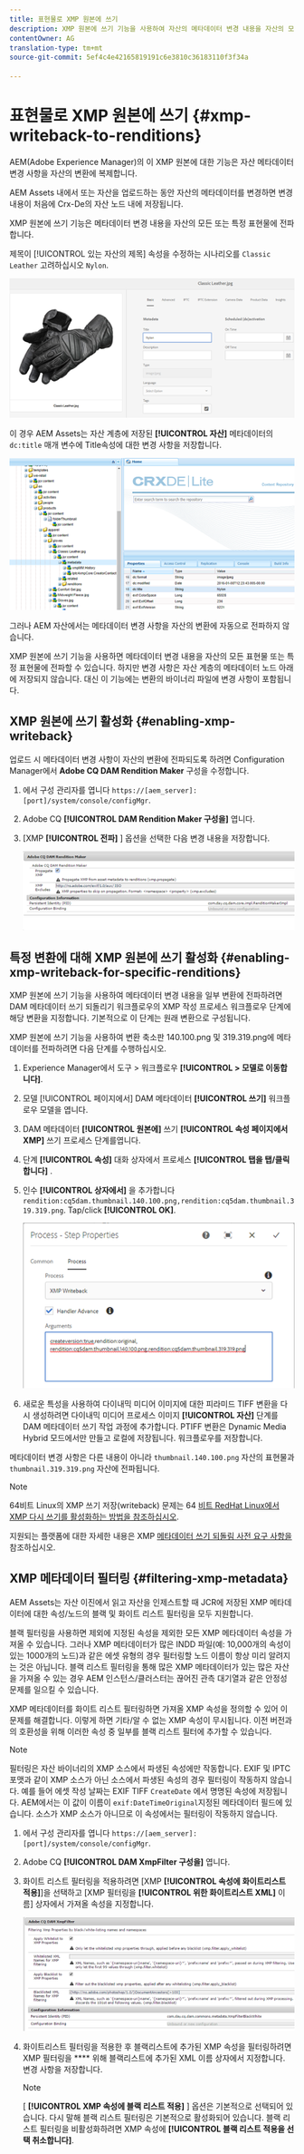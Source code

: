 ```yaml
---
title: 표현물로 XMP 원본에 쓰기
description: XMP 원본에 쓰기 기능을 사용하여 자산의 메타데이터 변경 내용을 자산의 모든 표현물 또는 특정 표현물에 전파하는 방법을 알아봅니다.
contentOwner: AG
translation-type: tm+mt
source-git-commit: 5ef4c4e42165819191c6e3810c36183110f3f34a

---
```



# 표현물로 XMP 원본에 쓰기 {#xmp-writeback-to-renditions}

AEM(Adobe Experience Manager)의 이 XMP 원본에 대한 기능은 자산 메타데이터 변경 사항을 자산의 변환에 복제합니다.

AEM Assets 내에서 또는 자산을 업로드하는 동안 자산의 메타데이터를 변경하면 변경 내용이 처음에 Crx-De의 자산 노드 내에 저장됩니다.

XMP 원본에 쓰기 기능은 메타데이터 변경 내용을 자산의 모든 또는 특정 표현물에 전파합니다.

제목이 [!UICONTROL 있는 자산의 제목] 속성을 수정하는 시나리오를 `Classic Leather` 고려하십시오 `Nylon`.

![메타데이터](assets/metadata.png)

이 경우 AEM Assets는 자산 계층에 저장된 **[!UICONTROL 자산]** 메타데이터의 `dc:title` 매개 변수에 Title속성에 대한 변경 사항을 저장합니다.

![metadata_stored](assets/metadata_stored.png)

그러나 AEM 자산에서는 메타데이터 변경 사항을 자산의 변환에 자동으로 전파하지 않습니다.

XMP 원본에 쓰기 기능을 사용하면 메타데이터 변경 내용을 자산의 모든 표현물 또는 특정 표현물에 전파할 수 있습니다. 하지만 변경 사항은 자산 계층의 메타데이터 노드 아래에 저장되지 않습니다. 대신 이 기능에는 변환의 바이너리 파일에 변경 사항이 포함됩니다.

## XMP 원본에 쓰기 활성화 {#enabling-xmp-writeback}

업로드 시 메타데이터 변경 사항이 자산의 변환에 전파되도록 하려면 Configuration Manager에서 **Adobe CQ DAM Rendition Maker** 구성을 수정합니다.

1. 에서 구성 관리자를 엽니다 `https://[aem_server]:[port]/system/console/configMgr`.
1. Adobe CQ **[!UICONTROL DAM Rendition Maker 구성을]** 엽니다.
1. [XMP **[!UICONTROL 전파]** ] 옵션을 선택한 다음 변경 내용을 저장합니다.

   ![chlimage_1-346](assets/chlimage_1-346.png)

## 특정 변환에 대해 XMP 원본에 쓰기 활성화 {#enabling-xmp-writeback-for-specific-renditions}

XMP 원본에 쓰기 기능을 사용하여 메타데이터 변경 내용을 일부 변환에 전파하려면 DAM 메타데이터 쓰기 되돌리기 워크플로우의 XMP 작성 프로세스 워크플로우 단계에 해당 변환을 지정합니다. 기본적으로 이 단계는 원래 변환으로 구성됩니다.

XMP 원본에 쓰기 기능을 사용하여 변환 축소판 140.100.png 및 319.319.png에 메타데이터를 전파하려면 다음 단계를 수행하십시오.

1. Experience Manager에서 도구 > 워크플로우 **[!UICONTROL > 모델로 이동합니다]**.
1. 모델 [!UICONTROL 페이지에서] DAM 메타데이터 **[!UICONTROL 쓰기]** 워크플로우 모델을 엽니다.
1. DAM 메타데이터 **[!UICONTROL 원본에]** 쓰기 **[!UICONTROL 속성 페이지에서 XMP]** 쓰기 프로세스 단계를엽니다.
1. 단계 **[!UICONTROL 속성]** 대화 상자에서 프로세스 **[!UICONTROL 탭을 탭/클릭합니다]** .
1. 인수 **[!UICONTROL 상자에서]** 을 추가합니다 `rendition:cq5dam.thumbnail.140.100.png,rendition:cq5dam.thumbnail.319.319.png`. Tap/click **[!UICONTROL OK]**.

   ![step_properties](assets/step_properties.png)

1. 새로운 특성을 사용하여 다이내믹 미디어 이미지에 대한 피라미드 TIFF 변환을 다시 생성하려면 다이내믹 미디어 프로세스 이미지 **[!UICONTROL 자산]** 단계를 DAM 메타데이터 쓰기 작업 과정에 추가합니다.
PTIFF 변환은 Dynamic Media Hybrid 모드에서만 만들고 로컬에 저장됩니다. 워크플로우를 저장합니다.

메타데이터 변경 사항은 다른 내용이 아니라 `thumbnail.140.100.png` 자산의 표현물과 `thumbnail.319.319.png` 자산에 전파됩니다.

>[!NOTE]
>
>64비트 Linux의 XMP 쓰기 저장(writeback) 문제는 64 [비트 RedHat Linux에서 XMP 다시 쓰기를 활성화하는 방법을 참조하십시오](https://helpx.adobe.com/experience-manager/kb/enable-xmp-write-back-64-bit-redhat.html).
>
>지원되는 플랫폼에 대한 자세한 내용은 XMP [메타데이터 쓰기 되돌림 사전 요구 사항을](/help/sites-deploying/technical-requirements.md#requirements-for-aem-assets-xmp-metadata-write-back)참조하십시오.

## XMP 메타데이터 필터링 {#filtering-xmp-metadata}

AEM Assets는 자산 이진에서 읽고 자산을 인제스트할 때 JCR에 저장된 XMP 메타데이터에 대한 속성/노드의 블랙 및 화이트 리스트 필터링을 모두 지원합니다.

블랙 필터링을 사용하면 제외에 지정된 속성을 제외한 모든 XMP 메타데이터 속성을 가져올 수 있습니다. 그러나 XMP 메타데이터가 많은 INDD 파일(예: 10,000개의 속성이 있는 1000개의 노드)과 같은 에셋 유형의 경우 필터링할 노드 이름이 항상 미리 알려지는 것은 아닙니다. 블랙 리스트 필터링을 통해 많은 XMP 메타데이터가 있는 많은 자산을 가져올 수 있는 경우 AEM 인스턴스/클러스터는 끊어진 관측 대기열과 같은 안정성 문제를 일으킬 수 있습니다.

XMP 메타데이터를 화이트 리스트 필터링하면 가져올 XMP 속성을 정의할 수 있어 이 문제를 해결합니다. 이렇게 하면 기타/알 수 없는 XMP 속성이 무시됩니다. 이전 버전과의 호환성을 위해 이러한 속성 중 일부를 블랙 리스트 필터에 추가할 수 있습니다.

>[!NOTE]
>
>필터링은 자산 바이너리의 XMP 소스에서 파생된 속성에만 작동합니다. EXIF 및 IPTC 포맷과 같이 XMP 소스가 아닌 소스에서 파생된 속성의 경우 필터링이 작동하지 않습니다. 예를 들어 에셋 작성 날짜는 EXIF TIFF `CreateDate` 에서 명명된 속성에 저장됩니다. AEM에서는 이 값이 이름이 `exif:DateTimeOriginal`지정된 메타데이터 필드에 있습니다. 소스가 XMP 소스가 아니므로 이 속성에서는 필터링이 작동하지 않습니다.

1. 에서 구성 관리자를 엽니다 `https://[aem_server]:[port]/system/console/configMgr`.
1. Adobe CQ **[!UICONTROL DAM XmpFilter 구성을]** 엽니다.
1. 화이트 리스트 필터링을 적용하려면 [XMP **[!UICONTROL 속성에 화이트리스트 적용]**]을 선택하고 [XMP 필터링을 **[!UICONTROL 위한 화이트리스트 XML]** 이름] 상자에서 가져올 속성을 지정합니다.

   ![chlimage_1-347](assets/chlimage_1-347.png)

1. 화이트리스트 필터링을 적용한 후 블랙리스트에 추가된 XMP 속성을 필터링하려면 XMP 필터링을 **** 위해 블랙리스트에 추가된 XML 이름 상자에서 지정합니다. 변경 사항을 저장합니다.

   >[!NOTE]
   >
   >[ **[!UICONTROL XMP 속성에 블랙 리스트 적용]** ] 옵션은 기본적으로 선택되어 있습니다. 다시 말해 블랙 리스트 필터링은 기본적으로 활성화되어 있습니다. 블랙 리스트 필터링을 비활성화하려면 XMP 속성에 **[!UICONTROL 블랙 리스트 적용을 선택 취소합니다]**.
